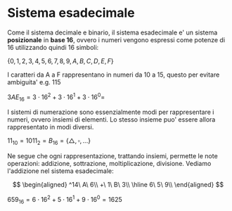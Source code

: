 # Sistema esadecimale  

Come il sistema decimale e binario, il sistema esadecimale e' un sistema **posizionale** in **base 16**, ovvero i numeri vengono espressi come potenze di 16 utilizzando quindi 16 simboli:  

$\{0,1,2,3,4,5,6,7,8,9,A,B,C,D,E,F\}$  

I caratteri da A a F rappresentano in numeri da 10 a 15, questo per evitare ambiguita' e.g. $115$  

$3AE_{16} = 3 \cdot 16^2 + 3 \cdot 16^1 + 3 \cdot 16^0 =$  

I sistemi di numerazione sono essenzialmente modi per rappresentare i numeri, ovvero insiemi di elementi. Lo stesso insieme puo' essere allora rappresentato in modi diversi.  

$11_{10} = 1011_2 = B_{16} = \{\triangle, \square, ... \}$  

Ne segue che ogni rappresentazione, trattando insiemi, permette le note operazioni: addizione, sottrazione, moltiplicazione, divisione. Vediamo l'addizione nel sistema esadecimale:  


$$
\begin{aligned}
    ^14\ A\ 6\\
      +\ 1\ B\ 3\\
    \hline
    6\ 5\ 9\\
\end{aligned}
$$  

$659_{16} = 6 \cdot 16^2 + 5 \cdot 16^1 + 9 \cdot 16^0 = 1625$  

